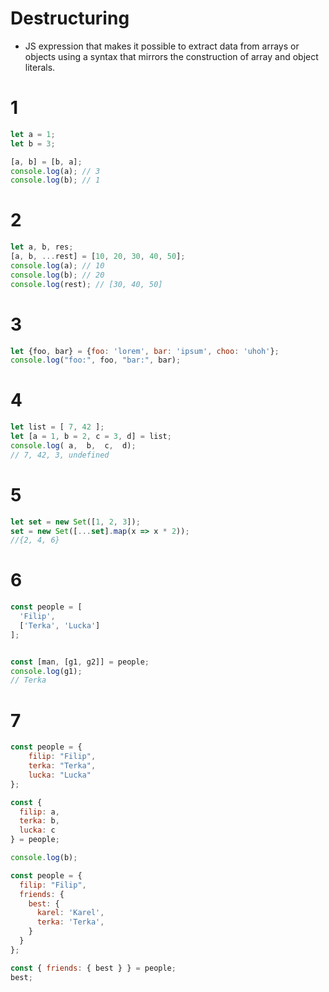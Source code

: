 # Destructuring
* JS expression that makes it possible to extract data from arrays or objects using a syntax that mirrors the construction of array and object literals.

# 1
```javascript
let a = 1;
let b = 3;

[a, b] = [b, a];
console.log(a); // 3
console.log(b); // 1
```

# 2
```javascript
let a, b, res;
[a, b, ...rest] = [10, 20, 30, 40, 50];
console.log(a); // 10
console.log(b); // 20
console.log(rest); // [30, 40, 50]
```

# 3
```javascript
let {foo, bar} = {foo: 'lorem', bar: 'ipsum', choo: 'uhoh'};
console.log("foo:", foo, "bar:", bar);
```

# 4
```javascript
let list = [ 7, 42 ];
let [a = 1, b = 2, c = 3, d] = list;
console.log( a,  b,  c,  d);
// 7, 42, 3, undefined
```

# 5
```javascript
let set = new Set([1, 2, 3]);
set = new Set([...set].map(x => x * 2));
//{2, 4, 6}
```


# 6
```javascript
const people = [
  'Filip', 
  ['Terka', 'Lucka'] 
];


const [man, [g1, g2]] = people;
console.log(g1);
// Terka
```

# 7
```javascript
const people = {
    filip: "Filip",
    terka: "Terka",
    lucka: "Lucka"
};

const { 
  filip: a, 
  terka: b, 
  lucka: c 
} = people;

console.log(b);
```

```javascript
const people = {
  filip: "Filip",
  friends: {
    best: {
      karel: 'Karel',
      terka: 'Terka',
    }
  }
};

const { friends: { best } } = people;
best;
```
